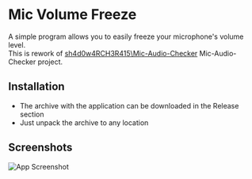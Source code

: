 
# Mic Volume Freeze

A simple program allows you to easily freeze your microphone's volume level.\
This is rework of [sh4d0w4RCH3R415\Mic-Audio-Checker](https://github.com/sh4d0w4RCH3R415/Mic-Audio-Checker) Mic-Audio-Checker project. 


## Installation

- The archive with the application can be downloaded in the Release section
- Just unpack the archive to any location

    
## Screenshots

![App Screenshot](https://snipboard.io/nfsJgP.jpg)

